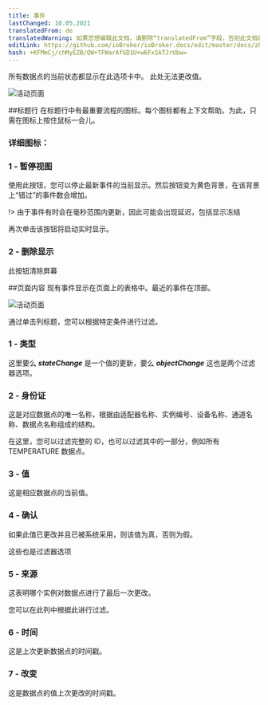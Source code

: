 ```yaml
---
title: 事件
lastChanged: 10.05.2021
translatedFrom: de
translatedWarning: 如果您想编辑此文档，请删除“translatedFrom”字段，否则此文档将再次自动翻译
editLink: https://github.com/ioBroker/ioBroker.docs/edit/master/docs/zh-cn/admin/events.md
hash: +KFMmCj/chMyEZB/QW+TFWarAfGD1U+w6FxSkTJrUbw=
---
```

所有数据点的当前状态都显示在此选项卡中。
此处无法更改值。

![活动页面](../../de/admin/media/ADMIN_Ereignisse_numbers.png)

##标题行
在标题行中有最重要流程的图标。每个图标都有上下文帮助。为此，只需在图标上按住鼠标一会儿。

### 详细图标：
### 1 - 暂停视图
使用此按钮，您可以停止最新事件的当前显示。然后按钮变为黄色背景，在该背景上“错过”的事件数会增加。

!> 由于事件有时会在毫秒范围内更新，因此可能会出现延迟，包括显示冻结

再次单击该按钮将启动实时显示。

### 2 - 删除显示
此按钮清除屏幕

##页面内容
现有事件显示在页面上的表格中。最近的事件在顶部。

![活动页面](../../de/admin/media/ADMIN_Ereignisse_numbers02.png)

通过单击列标题，您可以根据特定条件进行过滤。

### 1 - 类型
这里要么 ***stateChange*** 是一个值的更新，要么 ***objectChange*** 这也是两个过滤器选项。

### 2 - 身份证
这是对应数据点的唯一名称，根据由适配器名称、实例编号、设备名称、通道名称、数据点名称组成的结构。

在这里，您可以过滤完整的 ID，也可以过滤其中的一部分，例如所有 TEMPERATURE 数据点。

### 3 - 值
这是相应数据点的当前值。

### 4 - 确认
如果此值已更改并且已被系统采用，则该值为真，否则为假。

这些也是过滤器选项

### 5 - 来源
这表明哪个实例对数据点进行了最后一次更改。

您可以在此列中根据此进行过滤。

### 6 - 时间
这是上次更新数据点的时间戳。

### 7 - 改变
这是数据点的值上次更改的时间戳。
